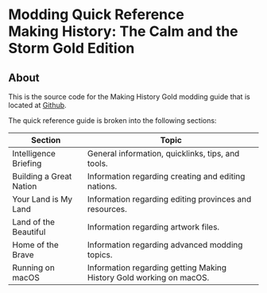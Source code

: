 # Modding Quick Reference<br/>Making History: The Calm and the Storm Gold Edition

## About
This is the source code for the Making History Gold modding guide that is located at [Github](https://tyrelius.github.io/Modding-Making-History/).

The quick reference guide is broken into the following sections:

Section | Topic
--- | ---
Intelligence Briefing | General information, quicklinks, tips, and tools.
Building a Great Nation | Information regarding creating and editing nations.
Your Land is My Land | Information regarding editing provinces and resources.
Land of the Beautiful | Information regarding artwork files.
Home of the Brave | Information regarding advanced modding topics.
Running on macOS | Information regarding getting Making History Gold working on macOS.
